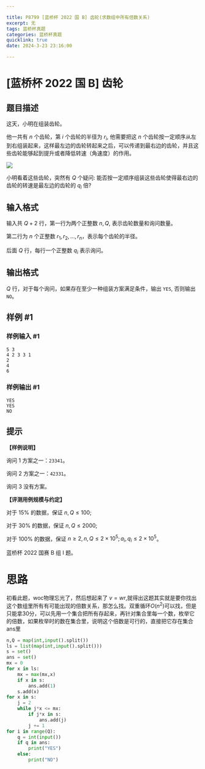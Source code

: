 ```yaml
---

title: P8799 [蓝桥杯 2022 国 B] 齿轮(求数组中所有倍数关系)
excerpt: 无
tags: 蓝桥杯真题
categories: 蓝桥杯真题
quicklink: true
date: 2024-3-23 23:16:00

---
```




# [蓝桥杯 2022 国 B] 齿轮

## 题目描述

这天，小明在组装齿轮。

他一共有 $n$ 个齿轮，第 $i$ 个齿轮的半径为 $r_{i}$, 他需要把这 $n$ 个齿轮按一定顺序从左到右组装起来，这样最左边的齿轮转起来之后，可以传递到最右边的齿轮，并且这些齿轮能够起到提升或者降低转速（角速度）的作用。

![](https://luogu.oss-cn-hangzhou.aliyuncs.com/upload/vjudge_pic/lanqiao/2022_09_29_8ee8d95d6d0319bca20dg-17.jpg)

小明看着这些齿轮，突然有 $Q$ 个疑问: 能否按一定顺序组装这些齿轮使得最右边的齿轮的转速是最左边的齿轮的 $q_{i}$ 倍?

## 输入格式

输入共 $Q+2$ 行，第一行为两个正整数 $n, Q$, 表示齿轮数量和询问数量。

第二行为 $n$ 个正整数 $r_{1}, r_{2}, \ldots, r_{n}$，表示每个齿轮的半径。

后面 $Q$ 行，每行一个正整数 $q_{i}$ 表示询问。

## 输出格式

$Q$ 行，对于每个询问，如果存在至少一种组装方案满足条件，输出 `YES`, 否则输出 `NO`。

## 样例 #1

### 样例输入 #1

```
5 3
4 2 3 3 1
2
4
6
```

### 样例输出 #1

```
YES
YES
NO
```

## 提示

**【样例说明】**

询问 $1$ 方案之一：`23341`。

询问 $2$ 方案之一：`42331`。

询问 $3$ 没有方案。

**【评测用例规模与约定】**

对于 $15 \%$ 的数据，保证 $n, Q \leq 100$;

对于 $30 \%$ 的数据，保证 $n, Q \leq 2000$;

对于 $100 \%$ 的数据，保证 $n\ge 2,n, Q \leq 2 \times 10^{5} ; a_{i}, q_{i} \leq 2 \times 10^{5}$。

蓝桥杯 2022 国赛 B 组 I 题。







# 思路



初看此题，woc物理忘光了，然后想起来了 $v=wr$,就得出这题其实就是要你找出这个数组里所有有可能出现的倍数关系，那怎么找。双重循环$O(n^2)$可以找，但是只能拿30分，可以先用一个集合把所有存起来，再针对集合里每一个数，枚举它的倍数，如果枚举时的数在集合里，说明这个倍数是可行的，直接把它存在集合ans里



```python
n,Q = map(int,input().split())
ls = list(map(int,input().split()))
s = set()
ans = set()
mx = 0
for x in ls:
    mx = max(mx,x)
    if x in s:
        ans.add(1)
    s.add(x)
for x in s:
    j = 2
    while j*x <= mx:
        if j*x in s:
            ans.add(j)
        j += 1
for i in range(Q):
    q = int(input())
    if q in ans:
        print("YES")
    else:
        print("NO")


```


